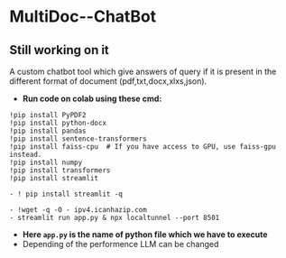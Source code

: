 # MultiDoc--ChatBot 
## Still working on it
A custom chatbot tool which give answers of query if it is present in the different format of document (pdf,txt,docx,xlxs,json).
- **Run code on colab using these cmd:**
 ```
!pip install PyPDF2
!pip install python-docx
!pip install pandas
!pip install sentence-transformers
!pip install faiss-cpu  # If you have access to GPU, use faiss-gpu instead.
!pip install numpy
!pip install transformers
!pip install streamlit

 ```
```
- ! pip install streamlit -q
```
```
- !wget -q -O - ipv4.icanhazip.com
- streamlit run app.py & npx localtunnel --port 8501
```
-  **Here `app.py` is the name of python file which we have to execute**
- Depending of the performence LLM can be changed
